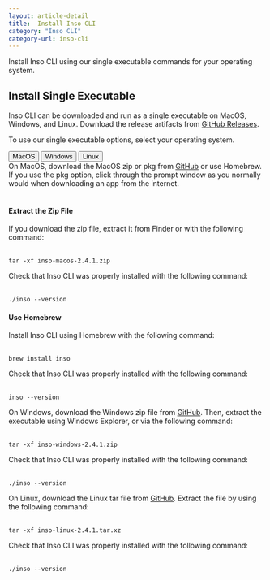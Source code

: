 ```yaml
---
layout: article-detail
title:  Install Inso CLI
category: "Inso CLI"
category-url: inso-cli
---
```


Install Inso CLI using our single executable commands for your operating system.

## Install Single Executable

Inso CLI can be downloaded and run as a single executable on MacOS, Windows, and Linux. Download the release artifacts from [GitHub Releases](https://updates.insomnia.rest/downloads/release/latest?app=com.insomnia.inso&channel=stable).

To use our single executable options, select your operating system.

<nav>
  <div class="nav nav-tabs" id="nav-tab" role="tablist">
    <button class="nav-link active side-tabs" id="nav-home-tab" data-bs-toggle="tab" data-bs-target="#nav-home" type="button" role="tab" aria-controls="nav-home" aria-selected="true">MacOS</button>
    <button class="nav-link side-tabs" id="nav-profile-tab" data-bs-toggle="tab" data-bs-target="#nav-profile" type="button" role="tab" aria-controls="nav-profile" aria-selected="false">Windows</button>
    <button class="nav-link side-tabs" id="nav-contact-tab" data-bs-toggle="tab" data-bs-target="#nav-contact" type="button" role="tab" aria-controls="nav-contact" aria-selected="false">Linux</button>
  </div>
</nav>
<div class="tab-content" id="nav-tabContent">
  <div class="tab-pane fade show active" id="nav-home" role="tabpanel" aria-labelledby="nav-home-tab">
  On MacOS, download the MacOS zip or pkg from <a href="https://updates.insomnia.rest/downloads/mac/latest?app=com.insomnia.inso&channel=stable">GitHub</a> or use Homebrew. If you use the pkg option, click through the prompt window as you normally would when downloading an app from the internet.
<br/><br/>
<h4>Extract the Zip File</h4>
If you download the zip file, extract it from Finder or with the following command:
<br/><br/>
<pre class="highlight"><code>tar -xf inso-macos-2.4.1.zip</code></pre>
  Check that Inso CLI was properly installed with the following command:
<br/><br/>
<pre class="highlight"><code>./inso --version</code></pre>
<h4>Use Homebrew</h4>
Install Inso CLI using Homebrew with the following command:
<br/><br/>
<pre class="highlight"><code>brew install inso</code></pre>
Check that Inso CLI was properly installed with the following command:
<br/><br/>
<pre class="highlight"><code>inso --version</code></pre>
  </div>
  <div class="tab-pane fade" id="nav-profile" role="tabpanel" aria-labelledby="nav-profile-tab">
  On Windows, download the Windows zip file from <a href="https://updates.insomnia.rest/downloads/windows/latest?app=com.insomnia.inso&channel=stable">GitHub</a>. Then, extract the executable using Windows Explorer, or via the following command:
  <br/><br/>
<pre class="highlight"><code>tar -xf inso-windows-2.4.1.zip</code></pre>
Check that Inso CLI was properly installed with the following command:
<br/><br/>
<pre class="highlight"><code>./inso --version</code></pre>
  </div>
  <div class="tab-pane fade" id="nav-contact" role="tabpanel" aria-labelledby="nav-contact-tab">On Linux, download the Linux tar file from <a href="https://updates.insomnia.rest/downloads/linux/latest?app=com.insomnia.inso&channel=stable">GitHub</a>. Extract the file by using the following command:
  <br/><br/>
  <pre class="highlight"><code>tar -xf inso-linux-2.4.1.tar.xz</code></pre>
  Check that Inso CLI was properly installed with the following command:
<br/><br/>
<pre class="highlight"><code>./inso --version</code></pre>
  </div>
</div>
